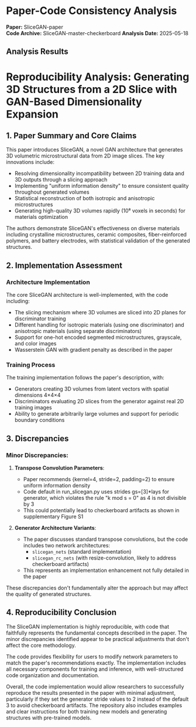 # Paper-Code Consistency Analysis

**Paper:** SliceGAN-paper  
**Code Archive:** SliceGAN-master-checkerboard
**Analysis Date:** 2025-05-18

## Analysis Results

# Reproducibility Analysis: Generating 3D Structures from a 2D Slice with GAN-Based Dimensionality Expansion

## 1. Paper Summary and Core Claims

This paper introduces SliceGAN, a novel GAN architecture that generates 3D volumetric microstructural data from 2D image slices. The key innovations include:

- Resolving dimensionality incompatibility between 2D training data and 3D outputs through a slicing approach
- Implementing "uniform information density" to ensure consistent quality throughout generated volumes
- Statistical reconstruction of both isotropic and anisotropic microstructures
- Generating high-quality 3D volumes rapidly (10⁸ voxels in seconds) for materials optimization

The authors demonstrate SliceGAN's effectiveness on diverse materials including crystalline microstructures, ceramic composites, fiber-reinforced polymers, and battery electrodes, with statistical validation of the generated structures.

## 2. Implementation Assessment

### Architecture Implementation
The core SliceGAN architecture is well-implemented, with the code including:

- The slicing mechanism where 3D volumes are sliced into 2D planes for discriminator training
- Different handling for isotropic materials (using one discriminator) and anisotropic materials (using separate discriminators)
- Support for one-hot encoded segmented microstructures, grayscale, and color images
- Wasserstein GAN with gradient penalty as described in the paper

### Training Process
The training implementation follows the paper's description, with:

- Generators creating 3D volumes from latent vectors with spatial dimensions 4×4×4
- Discriminators evaluating 2D slices from the generator against real 2D training images
- Ability to generate arbitrarily large volumes and support for periodic boundary conditions

## 3. Discrepancies

### Minor Discrepancies:
1. **Transpose Convolution Parameters**: 
   - Paper recommends {kernel=4, stride=2, padding=2} to ensure uniform information density
   - Code default in run_slicegan.py uses strides gs=[3]*lays for generator, which violates the rule "k mod s = 0" as 4 is not divisible by 3
   - This could potentially lead to checkerboard artifacts as shown in supplementary Figure S1

2. **Generator Architecture Variants**:
   - The paper discusses standard transpose convolutions, but the code includes two network architectures: 
     - `slicegan_nets` (standard implementation)
     - `slicegan_rc_nets` (with resize-convolution, likely to address checkerboard artifacts)
   - This represents an implementation enhancement not fully detailed in the paper

These discrepancies don't fundamentally alter the approach but may affect the quality of generated structures.

## 4. Reproducibility Conclusion

The SliceGAN implementation is highly reproducible, with code that faithfully represents the fundamental concepts described in the paper. The minor discrepancies identified appear to be practical adjustments that don't affect the core methodology.

The code provides flexibility for users to modify network parameters to match the paper's recommendations exactly. The implementation includes all necessary components for training and inference, with well-structured code organization and documentation.

Overall, the code implementation would allow researchers to successfully reproduce the results presented in the paper with minimal adjustment, particularly if they set the generator stride values to 2 instead of the default 3 to avoid checkerboard artifacts. The repository also includes examples and clear instructions for both training new models and generating structures with pre-trained models.